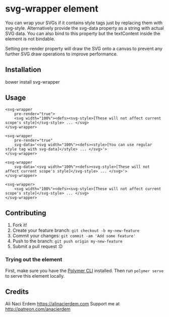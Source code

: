 # svg-wrapper element

You can wrap your SVGs if it contains style tags just by replacing them with svg-style.
Alternatively provide the svg-data property as a string with actual SVG data. You can also
bind to this property but the textContent inside the element is not bindable.

Setting pre-render property will draw the SVG onto a canvas to prevent any further SVG draw operations to improve performance.

## Installation

bower install svg-wrapper

## Usage

    <svg-wrapper
        pre-render="true">
        <svg width="100%"><defs><svg-style>[These will not affect current scope's style]</svg-style> ... </svg>
    </svg-wrapper>

    <svg-wrapper
        pre-render="true"
        svg-data='<svg width="100%"><defs><style>[You can use regular style tag with svg-data]</style> ... </svg>'>
    </svg-wrapper>

    <svg-wrapper
        svg-data='<svg width="100%"><defs><svg-style>[These will not affect current scope's style]</svg-style> ... </svg>'>
    </svg-wrapper>

    <svg-wrapper>
        <svg width="100%"><defs><svg-style>[These will not affect current scope's style]</svg-style> ... </svg>
    </svg-wrapper>

## Contributing

1. Fork it!
2. Create your feature branch: `git checkout -b my-new-feature`
3. Commit your changes: `git commit -am 'Add some feature'`
4. Push to the branch: `git push origin my-new-feature`
5. Submit a pull request :D

### Trying out the element

First, make sure you have the [Polymer CLI](https://www.npmjs.com/package/polymer-cli) installed. Then run `polymer serve` to serve this element locally.

## Credits

Ali Naci Erdem
https://alinacierdem.com
Support me at http://patreon.com/anacierdem